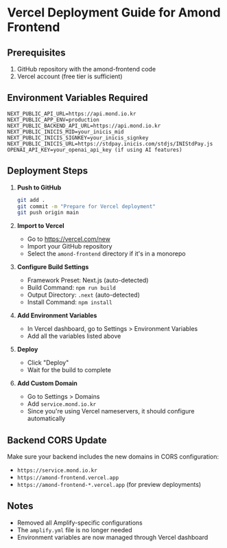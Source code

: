 # Vercel Deployment Guide for Amond Frontend

## Prerequisites
1. GitHub repository with the amond-frontend code
2. Vercel account (free tier is sufficient)

## Environment Variables Required
```
NEXT_PUBLIC_API_URL=https://api.mond.io.kr
NEXT_PUBLIC_APP_ENV=production
NEXT_PUBLIC_BACKEND_API_URL=https://api.mond.io.kr
NEXT_PUBLIC_INICIS_MID=your_inicis_mid
NEXT_PUBLIC_INICIS_SIGNKEY=your_inicis_signkey
NEXT_PUBLIC_INICIS_URL=https://stdpay.inicis.com/stdjs/INIStdPay.js
OPENAI_API_KEY=your_openai_api_key (if using AI features)
```

## Deployment Steps

1. **Push to GitHub**
   ```bash
   git add .
   git commit -m "Prepare for Vercel deployment"
   git push origin main
   ```

2. **Import to Vercel**
   - Go to https://vercel.com/new
   - Import your GitHub repository
   - Select the `amond-frontend` directory if it's in a monorepo

3. **Configure Build Settings**
   - Framework Preset: Next.js (auto-detected)
   - Build Command: `npm run build`
   - Output Directory: `.next` (auto-detected)
   - Install Command: `npm install`

4. **Add Environment Variables**
   - In Vercel dashboard, go to Settings > Environment Variables
   - Add all the variables listed above

5. **Deploy**
   - Click "Deploy"
   - Wait for the build to complete

6. **Add Custom Domain**
   - Go to Settings > Domains
   - Add `service.mond.io.kr`
   - Since you're using Vercel nameservers, it should configure automatically

## Backend CORS Update

Make sure your backend includes the new domains in CORS configuration:
- `https://service.mond.io.kr`
- `https://amond-frontend.vercel.app`
- `https://amond-frontend-*.vercel.app` (for preview deployments)

## Notes
- Removed all Amplify-specific configurations
- The `amplify.yml` file is no longer needed
- Environment variables are now managed through Vercel dashboard